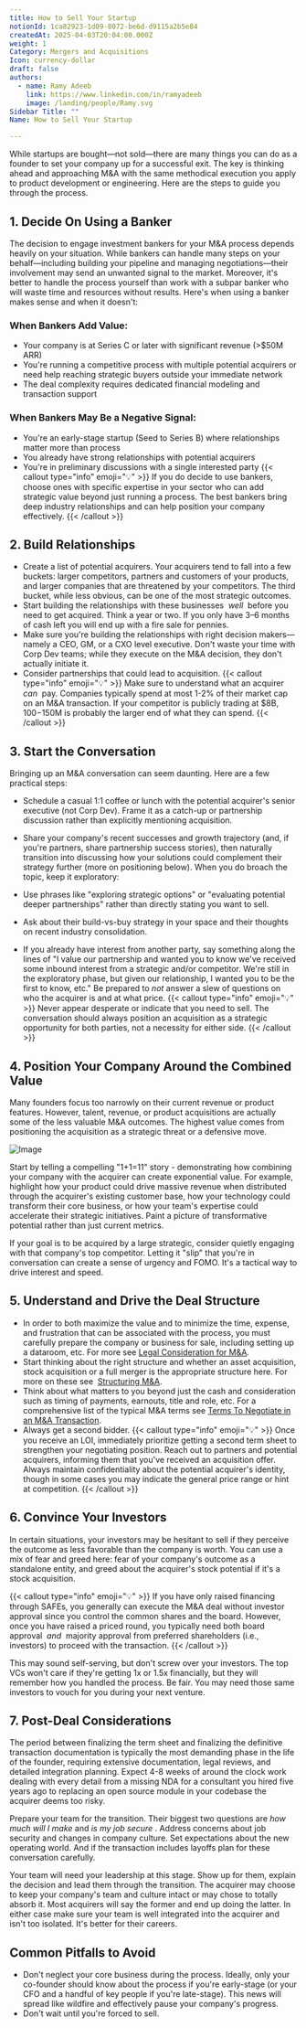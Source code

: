 ```yaml
---
title: How to Sell Your Startup
notionId: 1ca82923-1d09-8072-be6d-d9115a2b5e84
createdAt: 2025-04-03T20:04:00.000Z
weight: 1
Category: Mergers and Acquisitions
Icon: currency-dollar
draft: false
authors:
  - name: Ramy Adeeb
    link: https://www.linkedin.com/in/ramyadeeb
    image: /landing/people/Ramy.svg
Sidebar Title: ""
Name: How to Sell Your Startup

---
```




While startups are bought—not sold—there are many things you can do as a founder to set your company up for a successful exit. The key is thinking ahead and approaching M&A with the same methodical execution you apply to product development or engineering. Here are the steps to guide you through the process.

## 1. Decide On Using a Banker


The decision to engage investment bankers for your M&A process depends heavily on your situation. While bankers can handle many steps on your behalf—including building your pipeline and managing negotiations—their involvement may send an unwanted signal to the market. Moreover, it's better to handle the process yourself than work with a subpar banker who will waste time and resources without results. Here's when using a banker makes sense and when it doesn't:

### When Bankers Add Value:


- Your company is at Series C or later with significant revenue (>$50M ARR)
- You're running a competitive process with multiple potential acquirers or need help reaching strategic buyers outside your immediate network
- The deal complexity requires dedicated financial modeling and transaction support
### When Bankers May Be a Negative Signal:


- You're an early-stage startup (Seed to Series B) where relationships matter more than process
- You already have strong relationships with potential acquirers
- You're in preliminary discussions with a single interested party
{{< callout type="info" emoji="💡" >}}
If you do decide to use bankers, choose ones with specific expertise in your sector who can add strategic value beyond just running a process. The best bankers bring deep industry relationships and can help position your company effectively.
{{< /callout >}}


## 2. Build Relationships


- Create a list of potential acquirers. Your acquirers tend to fall into a few buckets: larger competitors, partners and customers of your products, and larger companies that are threatened by your competitors. The third bucket, while less obvious, can be one of the most strategic outcomes.
- Start building the relationships with these businesses  *well*  before you need to get acquired. Think a year or two. If you only have 3–6 months of cash left you will end up with a fire sale for pennies.
- Make sure you're building the relationships with right decision makers—namely a CEO, GM, or a CXO level executive.  Don't waste your time with Corp Dev teams; while they execute on the M&A decision, they don't actually initiate it.
- Consider partnerships that could lead to acquisition.
{{< callout type="info" emoji="💡" >}}
Make sure to understand what an acquirer  *can*  pay. Companies typically spend at most 1-2% of their market cap on an M&A transaction. If your competitor is publicly trading at $8B, $100-$150M is probably the larger end of what they can spend.
{{< /callout >}}


## 3. Start the Conversation


Bringing up an M&A conversation can seem daunting. Here are a few practical steps:

- Schedule a casual 1:1 coffee or lunch with the potential acquirer's senior executive (not Corp Dev). Frame it as a catch-up or partnership discussion rather than explicitly mentioning acquisition.
- Share your company's recent successes and growth trajectory (and, if you're partners, share partnership success stories), then naturally transition into discussing how your solutions could complement their strategy further (more on positioning below).
When you do broach the topic, keep it exploratory:

- Use phrases like "exploring strategic options" or "evaluating potential deeper partnerships" rather than directly stating you want to sell.
- Ask about their build-vs-buy strategy in your space and their thoughts on recent industry consolidation.
- If you already have interest from another party, say something along the lines of "I value our partnership and wanted you to know we've received some inbound interest from a strategic and/or competitor. We're still in the exploratory phase, but given our relationship, I wanted you to be the first to know, etc." Be prepared to  *not*  answer a slew of questions on who the acquirer is and at what price. 
{{< callout type="info" emoji="💡" >}}
Never appear desperate or indicate that you need to sell. The conversation should always position an acquisition as a strategic opportunity for both parties, not a necessity for either side.
{{< /callout >}}


## 4. Position Your Company Around the Combined Value


Many founders focus too narrowly on their current revenue or product features. However, talent, revenue, or product acquisitions are actually some of the less valuable M&A outcomes. The highest value comes from positioning the acquisition as a strategic threat or a defensive move.

![Image](https://prod-files-secure.s3.us-west-2.amazonaws.com/52e751b5-230f-4649-8c4e-0224e58da4f9/97b6bcf1-1af6-48d7-ad56-7096bdff491f/Screenshot_2025-04-03_at_1.26.58_PM.png?X-Amz-Algorithm=AWS4-HMAC-SHA256&X-Amz-Content-Sha256=UNSIGNED-PAYLOAD&X-Amz-Credential=ASIAZI2LB4667LHLX3ZC%2F20251006%2Fus-west-2%2Fs3%2Faws4_request&X-Amz-Date=20251006T062252Z&X-Amz-Expires=3600&X-Amz-Security-Token=IQoJb3JpZ2luX2VjEO%2F%2F%2F%2F%2F%2F%2F%2F%2F%2F%2FwEaCXVzLXdlc3QtMiJHMEUCIQDkXMpmIHfeURUC%2Bx2VaM5R6M6h%2F%2FSmxRiO7ChzpHyLZwIgMAQchNqlE8WK3tFOPnASgWxdhbAEXOOpoQBhOB7QJFgqiAQIh%2F%2F%2F%2F%2F%2F%2F%2F%2F%2F%2FARAAGgw2Mzc0MjMxODM4MDUiDCLNM920PDCv4u8G9CrcA42qblJeU6dR%2BL158aPsQ3OlNUTaAZd%2BylSJaxaUTCatoUCSyYveGdxJv%2FnKz%2FszM0Ta5bgeiEku39hPrGw056pha5kmal6MQ8ALiUXQgiGKH%2B8WfwbharpLYun1bwCl11Hv32RcrqPRLgU7c1LDKo9wYV0zqrFPlvoKZn7x4kyyPhWZQRReqNO8daydR7Q8cHuAgVr5WRWuhIY%2FOnHg2DadrnR06lcNWASGdB%2BOb6oL13jfzsqNLh0WqdKRcXAZXdFGF0sYcdgGdYDVa2Ebj7itYLt%2FRCCbv00zKIkdlt6xXphbLI2nZyvn%2BWTsuJoIoWtdFhZltM83OYapCDe9xbsk%2FijDC5KCPI1dFimK%2Bze4vcpgjXGWSzwdSZyE6sfdmQvom9JgQZ%2FBR2hxkUfTnWZc2HgfCM%2FsXD5ph7cVUVfN57%2BLHksWWN5ISMeyjHtcg%2BmJg5Sj%2Bspur4LcCqX7J324XluJ1GxGxNyphe8R4zAarx2nIE6R8lmJZH126Tqw4F1TRbWNYxukIJY79U1scKUSYnogAN68RUP1xzvU6BNNwDRDTfgfrJZnaE32Y%2F9hCMp07c2yo9zA1j2binusADcKp7dNtYqp9PSkbySaD7SU1i%2BoXc4P%2BEqW7ENmMIa%2FjccGOqUBFWA7SrEPJrAchBL8EZaFELwQt910j%2FzSSHJ3U97EwfHxjT4wvKyhzD4Z8ZALJnGnA2jZQPyDD8F%2FW3rAv%2F%2Fx8YrtaKmSu0bhra%2FB22qMtW0cipk9pbZA%2F0%2FoK0cfAurnqr0zZ39x0ALboSlB1Hy%2BrLdRTwvWsljgqPFZcp3GIvlzw4VSpPZ%2FsxoECrmmNejR%2FAVPAQRxj7ac9xi9J68sB10fsMwh&X-Amz-Signature=f69515a7d257fa76092634a922fcb795041a0320b74a417f08e0a57cfdc2f239&X-Amz-SignedHeaders=host&x-amz-checksum-mode=ENABLED&x-id=GetObject)


Start by telling a compelling "1+1=11" story - demonstrating how combining your company with the acquirer can create exponential value. For example, highlight how your product could drive massive revenue when distributed through the acquirer's existing customer base, how your technology could transform their core business, or how your team's expertise could accelerate their strategic initiatives. Paint a picture of transformative potential rather than just current metrics.

If your goal is to be acquired by a large strategic, consider quietly engaging with that company's top competitor. Letting it "slip" that you're in conversation can create a sense of urgency and FOMO. It's a tactical way to drive interest and speed.

## 5. Understand and Drive the Deal Structure


- In order to both maximize the value and to minimize the time, expense, and frustration that can be associated with the process, you must carefully prepare the company or business for sale, including setting up a dataroom, etc. For more see [Legal Consideration for M&A](/docs/founders-handbook/mergers-and-acquisitions/legal-considerations/).
- Start thinking about the right structure and whether an asset acquisition, stock acquisition or a full merger is the appropriate structure here. For more on these see  [Structuring M&A](/docs/founders-handbook/mergers-and-acquisitions/structuring/).
- Think about what matters to you beyond just the cash and consideration such as timing of payments, earnouts, title and role, etc. For a comprehensive list of the typical M&A terms see [Terms To Negotiate in an M&A Transaction](/docs/founders-handbook/mergers-and-acquisitions/terms/).
- Always get a second bidder.
{{< callout type="info" emoji="💡" >}}
Once you receive an LOI, immediately prioritize getting a second term sheet to strengthen your negotiating position. Reach out to partners and potential acquirers, informing them that you've received an acquisition offer. Always maintain confidentiality about the potential acquirer's identity, though in some cases you may indicate the general price range or hint at competition.
{{< /callout >}}


## 6. Convince Your Investors


In certain situations, your investors may be hesitant to sell if they perceive the outcome as less favorable than the company is worth. You can use a mix of fear and greed here: fear of your company's outcome as a standalone entity, and greed about the acquirer's stock potential if it's a stock acquisition.

{{< callout type="info" emoji="💡" >}}
If you have only raised financing through SAFEs, you generally can execute the M&A deal without investor approval since you control the common shares and the board. However, once you have raised a priced round, you typically need both board approval  *and*  majority approval from preferred shareholders (i.e., investors) to proceed with the transaction.
{{< /callout >}}


This may sound self-serving, but don't screw over your investors. The top VCs won't care if they're getting 1x or 1.5x financially, but they will remember how you handled the process. Be fair.  You may need those same investors to vouch for you during your next venture. 

## 7. Post-Deal Considerations


The period between finalizing the term sheet and finalizing the definitive transaction documentation is typically the most demanding phase in the life of the founder, requiring extensive documentation, legal reviews, and detailed integration planning. Expect 4-8 weeks of around the clock work dealing with every detail from a missing NDA for a consultant you hired five years ago to replacing an open source module in your codebase the acquirer deems too risky.

Prepare your team for the transition. Their biggest two questions are  *how much will I make* and  *is my job secure* . Address concerns about job security and changes in company culture. Set expectations about the new operating world. And if the transaction includes layoffs plan for these conversation carefully.

Your team will need your leadership at this stage. Show up for them, explain the decision and lead them through the transition. The acquirer may choose to keep your company's team and culture intact or may chose to totally absorb it. Most acquirers will say the former and end up doing the latter. In either case make sure your team is well integrated into the acquirer and isn't too isolated. It's better for their careers.  

## Common Pitfalls to Avoid


- Don't neglect your core business during the process. Ideally, only your co-founder should know about the process if you're early-stage (or your CFO and a handful of key people if you're late-stage). This news will spread like wildfire and effectively pause your company's progress.
- Don't wait until you're forced to sell.  
